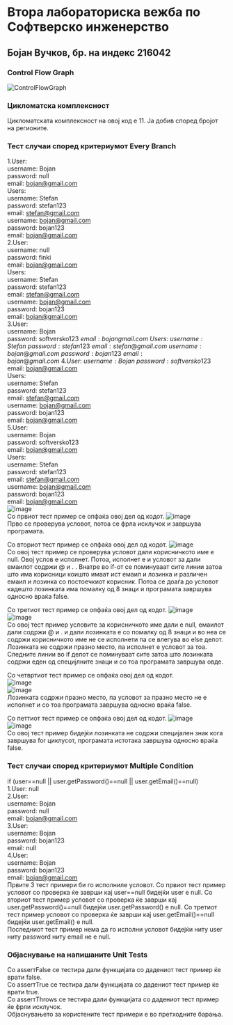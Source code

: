 # Втора лабораториска вежба по Софтверско инженерство

## Бојан Вучков, бр. на индекс 216042

###  Control Flow Graph

![ControlFlowGraph](https://github.com/BojanVuchkov/SI_2023_lab2_216042/assets/108575896/fc995738-2902-4e91-a12c-244ccca403ca)

### Цикломатска комплексност

Цикломатската комплексност на овој код е 11. Ја добив според бројот на регионите.

### Тест случаи според критериумот Every Branch

1.User:\
  username: Bojan\
  password: null\
  email: bojan@gmail.com\
  Users:\
  username: Stefan\
  password: stefan123\
  email: stefan@gmail.com\
  username: bojan@gmail.com\
  password: bojan123\
  email: bojan@gmail.com\
2.User:\
  username: null\
  password: finki\
  email: bojan@gmail.com\
  Users:\
  username: Stefan\
  password: stefan123\
  email: stefan@gmail.com\
  username: bojan@gmail.com\
  password: bojan123\
  email: bojan@gmail.com\
3.User:\
  username: Bojan\
  password: softversko123$\
  email: bojangmail.com\
  Users:\
  username: Stefan\
  password: stefan123\
  email: stefan@gmail.com\
  username: bojan@gmail.com\
  password: bojan123\
  email: bojan@gmail.com\
4.User:\
  username: Bojan\
  password: softversko 123$\
  email: bojan@gmail.com\
  Users:\
  username: Stefan\
  password: stefan123\
  email: stefan@gmail.com\
  username: bojan@gmail.com\
  password: bojan123\
  email: bojan@gmail.com\
5.User:\
  username: Bojan\
  password: softversko123\
  email: bojan@gmail.com\
  Users:\
  username: Stefan\
  password: stefan123\
  email: stefan@gmail.com\
  username: bojan@gmail.com\
  password: bojan123\
  email: bojan@gmail.com\
![image](https://github.com/BojanVuchkov/SI_2023_lab2_216042/assets/108575896/dfb4718b-3d82-4c6c-ae7b-438436587a0c)\
Со првиот тест пример се опфаќа овој дел од кодот.
![image](https://github.com/BojanVuchkov/SI_2023_lab2_216042/assets/108575896/9ceb5ab5-3d93-4b75-b18c-53f521fda714)\
Прво се проверува условот, потоа се фрла исклучок и завршува програмата.

Со вториот тест пример се опфаќа овој дел од кодот.
![image](https://github.com/BojanVuchkov/SI_2023_lab2_216042/assets/108575896/8a7a3712-96f7-4909-81b7-c7e421ab12e3)\
Со овој тест пример се проверува условот дали корисничкото име е null. Овој услов е исполнет. Потоа, исполнет е и условот за дали емаилот содржи @ и . . Внатре во if-от се поминуваат сите линии затоа што има корисници коишто имаат ист емаил и лозинка и различен емаил и лозинка со постоечкиот корисник. Потоа се доаѓа до условот кадешто лозинката има помалку од 8 знаци и програмата завршува односно враќа false. 

Со третиот тест пример се опфаќа овој дел од кодот.
![image](https://github.com/BojanVuchkov/SI_2023_lab2_216042/assets/108575896/0b0a609a-0bc1-4dca-903a-ff947afc0240)\
![image](https://github.com/BojanVuchkov/SI_2023_lab2_216042/assets/108575896/775eb732-2024-4eb9-aa57-e86795aa2aa2)\
Со овој тест пример условите за корисничкото име дали е null, емаилот дали содржи @ и . и дали лозинката е со помалку од 8 знаци и во неа се содржи корисничкото име не се исполнети па се влегува во else делот. Лозинката не содржи празно место, па исполнет е условот за тоа. Следните линии во if делот се поминуваат сите затоа што лозинката содржи еден од специјлните знаци и со тоа програмата завршува овде.

Со четвртиот тест пример се опфаќа овој дел од кодот.\
![image](https://github.com/BojanVuchkov/SI_2023_lab2_216042/assets/108575896/637548b6-7a56-4d41-977a-3948d562c611)\
![image](https://github.com/BojanVuchkov/SI_2023_lab2_216042/assets/108575896/3b42bfe0-6aff-4839-885e-f0e3be081b65)\
Лозинката содржи празно место, па условот за празно место не е исполнет и со тоа програмата завршува односно враќа false.

Со петтиот тест пример се опфаќа овој дел од кодот.
![image](https://github.com/BojanVuchkov/SI_2023_lab2_216042/assets/108575896/acabe998-e660-4bab-9a6d-e0c47be403a6)\
![image](https://github.com/BojanVuchkov/SI_2023_lab2_216042/assets/108575896/3b42bfe0-6aff-4839-885e-f0e3be081b65)\
Со овој тест пример бидејќи лозинката не содржи специјален знак кога завршува for циклусот, програмата истотака завршува односно враќа false.

### Тест случаи според критериумот Multiple Condition

if (user==null || user.getPassword()==null || user.getEmail()==null)\
1.User: null\
2.User:\
  username: Bojan\
  password: null\
  email: bojan@gmail.com\
3.User:\
  username: Bojan\
  password: bojan123\
  email: null\
4.User:\
  username: Bojan\
  password: bojan123\
  email: bojan@gmail.com\
Првите 3 тест примери би го исполниле условот. Со првиот тест пример условот со проверка ќе заврши кај user==null бидејќи user e null. Со вториот тест пример условот со проверка ќе заврши кај user.getPassword()==null бидејќи user.getPassword() e null. Со третиот тест пример условот со проверка ќе заврши кај user.getEmail()==null бидејќи user.getEmail() e null.\
Последниот тест пример нема да го исполни условот бидејќи ниту user ниту password ниту email не е null.

### Објаснување на напишаните Unit Tests

Со asserтFalse се тестира дали функцијата со дадениот тест пример ќе врати false.\
Со asserтTrue се тестира дали функцијата со дадениот тест пример ќе врати true. \
Со asserтThrows се тестира дали функцијата со дадениот тест пример ќе фрли исклучок.\
Објаснувањето за користените тест примери е во претходните барања.
